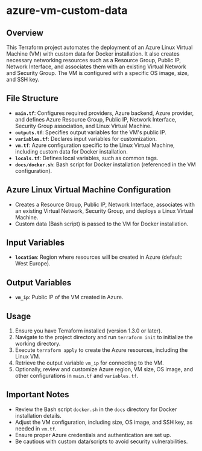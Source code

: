 # azure-vm-custom-data

## Overview

This Terraform project automates the deployment of an Azure Linux Virtual Machine (VM) with custom data for Docker installation. It also creates necessary networking resources such as a Resource Group, Public IP, Network Interface, and associates them with an existing Virtual Network and Security Group. The VM is configured with a specific OS image, size, and SSH key.

## File Structure

- **`main.tf`**: Configures required providers, Azure backend, Azure provider, and defines Azure Resource Group, Public IP, Network Interface, Security Group association, and Linux Virtual Machine.
- **`outputs.tf`**: Specifies output variables for the VM's public IP.
- **`variables.tf`**: Declares input variables for customization.
- **`vm.tf`**: Azure configuration specific to the Linux Virtual Machine, including custom data for Docker installation.
- **`locals.tf`**: Defines local variables, such as common tags.
- **`docs/docker.sh`**: Bash script for Docker installation (referenced in the VM configuration).

## Azure Linux Virtual Machine Configuration

- Creates a Resource Group, Public IP, Network Interface, associates with an existing Virtual Network, Security Group, and deploys a Linux Virtual Machine.
- Custom data (Bash script) is passed to the VM for Docker installation.

## Input Variables

- **`location`**: Region where resources will be created in Azure (default: West Europe).

## Output Variables

- **`vm_ip`**: Public IP of the VM created in Azure.

## Usage

1. Ensure you have Terraform installed (version 1.3.0 or later).
2. Navigate to the project directory and run `terraform init` to initialize the working directory.
3. Execute `terraform apply` to create the Azure resources, including the Linux VM.
4. Retrieve the output variable `vm_ip` for connecting to the VM.
5. Optionally, review and customize Azure region, VM size, OS image, and other configurations in `main.tf` and `variables.tf`.

## Important Notes

- Review the Bash script `docker.sh` in the `docs` directory for Docker installation details.
- Adjust the VM configuration, including size, OS image, and SSH key, as needed in `vm.tf`.
- Ensure proper Azure credentials and authentication are set up.
- Be cautious with custom data/scripts to avoid security vulnerabilities.